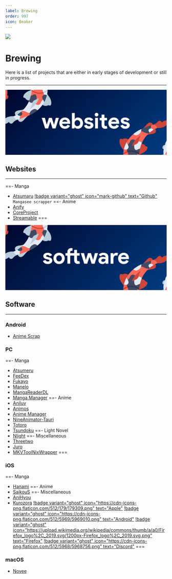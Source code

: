 ```yaml
---
label: Brewing
order: 997
icon: Beaker
---
```

![](https://media.discordapp.net/attachments/1015131233824538624/1084440187645472818/1LbIixH.png)
# Brewing
Here is a list of projects that are either in early stages of development or still in progress.
___

![](/static/sites.png)
 ## Websites
 ___
 ==- Manga
- [Atsumaru](https://atsu.moe/) [!badge variant="ghost" icon="mark-github" text="Github"](https://github.com/TheUndo/Atsumaru) `Mangasee scrapper`
==- Anime
- [Anify](https://anify.tv/)
- [CoreProject](https://github.com/baseplate-admin/CoreProject)
- [Streamable](https://streamable.moe/)
===

![](/static/software.png)
## Software
___
### Android
- [Anime Scrap](https://github.com/fakeyatogod/AnimeScrap)

### PC
==- Manga
- [Atsumeru](https://github.com/AtsumeruDev/Atsumeru)
- [FeeDex](https://github.com/Tosh0kan/FeeDex)
- [Fukayo](https://github.com/JiPaix/Fukayo/)
- [Manelo](https://github.com/hammamikhairi/Manga-Desktop-App)
- [MangaReaderDL](https://github.com/chungmuwei/MangaReaderDL)
- [Manga Manager](https://github.com/MangaManagerORG/Manga-Manager)
==- Anime
- [Aniluv](https://github.com/wovnep/aniluv)
- [Animos](https://github.com/Nectres/animos)
- [Anime Manager](https://github.com/anma-dev/Anime-Manager)
- [NineAnimator-Tauri](https://github.com/Layendan/NineAnimator-Tauri)
- [Totoro](https://github.com/insomniachi/Totoro)
- [Tsundoku](https://github.com/tylergibbs2/Tsundoku)
==- Light Novel
- [Nlight](https://github.com/brandonzorn/Nlight)
==- Miscellaneous
- [Threetwo](https://github.com/rishighan/threetwo)
- [Juro](https://github.com/jerry08/Juro)
- [MKVToolNixWrapper](https://github.com/H3X1C/MKVToolNixWrapper)
===

### iOS
==- Manga
- [Hanami](https://github.com/oolxg/Hanami)
==- Anime
- [SaikouS](https://github.com/5H4D0WILA/SaikouS)
==- Miscellaneous
- [AniHyou](https://github.com/axiel7/AniHyou)
- [Kurozora](https://kurozora.app/welcome) [!badge variant="ghost" icon="https://cdn-icons-png.flaticon.com/512/179/179309.png" text="Apple"](https://github.com/Kurozora/kurozora-app) [!badge variant="ghost" icon="https://cdn-icons-png.flaticon.com/512/5969/5969010.png" text="Android"](https://github.com/Kurozora/kurozora-android) [!badge variant="ghost" icon="https://upload.wikimedia.org/wikipedia/commons/thumb/a/a0/Firefox_logo%2C_2019.svg/1200px-Firefox_logo%2C_2019.svg.png" text="Firefox"](https://addons.mozilla.org/en-US/firefox/addon/anime-watch-parties/) [!badge variant="ghost" icon="https://cdn-icons-png.flaticon.com/512/5968/5968756.png" text="Discord"](https://github.com/Kurozora/kurozora-discord-bot) 
===


### macOS
- [Novee](https://github.com/ZhichGaming/Novee)